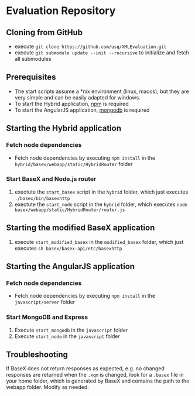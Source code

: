# Evaluation Repository

## Cloning from GitHub
- execute `git clone https://github.com/usq/XMLEvaluation.git`
- execute `git submodule update --init --recursive` to initialize and fetch all submodules


## Prerequisites
- The start scripts assume a *nix environment (linux, macos), but they are very simple and can be easily adapted for windows.
- To start the Hybrid application, [npm](https://www.npmjs.com) is required
- To start the AngularJS application, [mongodb](http://mongodb.com) is required

## Starting the Hybrid application
### Fetch node dependencies
- Fetch node dependencies by executing `npm install` in the `hybrid/basex/webapp/static/HybridRouter` folder

### Start BaseX and Node.js router
1. exectute the `start_basex` script in the `hybrid` folder, which just executes `./basex/bin/basexhttp`
2. exectute the `start_node` script in the `hybrid` folder, which executes `node basex/webapp/static/HybridRouter/router.js`



## Starting the modified BaseX application
1. execute `start_modified_basex` in the `modified_basex` folder, which just executes `sh basex/basex-api/etc/basexhttp`

## Starting the AngularJS application
### Fetch node dependencies
- Fetch node dependencies by executing `npm install` in the `javascript/server` folder

### Start MongoDB and Express
1. Execute `start_mongodb` in the `javascript` folder
2. Execute `start_node` in the `javascript` folder


## Troubleshooting
If BaseX does not return responses as expected, e.g. no changed responses are returned when the `.xqm` is changed, look for a `.basex` file in your home folder, which is generated by BaseX and contains the path to the webapp folder. Modify as needed.
